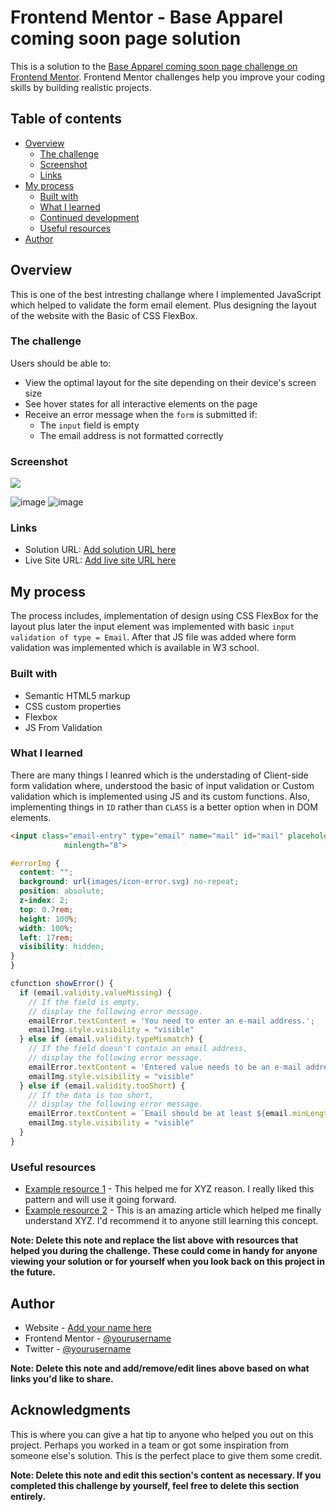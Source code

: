 # Frontend Mentor - Base Apparel coming soon page solution

This is a solution to the [Base Apparel coming soon page challenge on Frontend Mentor](https://www.frontendmentor.io/challenges/base-apparel-coming-soon-page-5d46b47f8db8a7063f9331a0). Frontend Mentor challenges help you improve your coding skills by building realistic projects. 

## Table of contents

- [Overview](#overview)
  - [The challenge](#the-challenge)
  - [Screenshot](#screenshot)
  - [Links](#links)
- [My process](#my-process)
  - [Built with](#built-with)
  - [What I learned](#what-i-learned)
  - [Continued development](#continued-development)
  - [Useful resources](#useful-resources)
- [Author](#author)

## Overview
This is one of the best intresting challange where I implemented JavaScript which helped to validate the form email element. Plus designing the layout of the website with the Basic of CSS FlexBox.

### The challenge

Users should be able to:

- View the optimal layout for the site depending on their device's screen size
- See hover states for all interactive elements on the page
- Receive an error message when the `form` is submitted if:
  - The `input` field is empty
  - The email address is not formatted correctly

### Screenshot

![](./screenshot.jpg)

![image](https://user-images.githubusercontent.com/42742924/126803527-26dc1c1b-9a47-46b3-8208-d5351cc527df.png)
![image](https://user-images.githubusercontent.com/42742924/126804120-f5475d7e-67e0-4870-be70-114128d03df7.png)


### Links

- Solution URL: [Add solution URL here](https://github.com/Skyz03/Base-coming-soon)
- Live Site URL: [Add live site URL here](https://github.com/Skyz03/Base-coming-soon)

## My process
The process includes, implementation of design using CSS FlexBox for the layout plus later the input element was implemented with basic ```input validation of type = Email```. After that JS file was added where form validation was implemented which is available in W3 school. 


### Built with

- Semantic HTML5 markup
- CSS custom properties
- Flexbox
- JS From Validation

### What I learned

There are many things I leanred which is the understading of Client-side form validation where, understood the basic of input validation or Custom validation which is implemented using JS and its custom functions. Also, implementing things in ```ID``` rather than ```CLASS``` is a better option when in DOM elements.  
```html
<input class="email-entry" type="email" name="mail" id="mail" placeholder="Email Address" required
            minlength="8">
```
```css
#errorImg {
  content: "";
  background: url(images/icon-error.svg) no-repeat;
  position: absolute;
  z-index: 2;
  top: 0.7rem;
  height: 100%;
  width: 100%;
  left: 17rem;
  visibility: hidden;
}
}
```
```js
cfunction showError() {
  if (email.validity.valueMissing) {
    // If the field is empty,
    // display the following error message.
    emailError.textContent = 'You need to enter an e-mail address.';
    emailImg.style.visibility = "visible"
  } else if (email.validity.typeMismatch) {
    // If the field doesn't contain an email address,
    // display the following error message.
    emailError.textContent = 'Entered value needs to be an e-mail address.';
    emailImg.style.visibility = "visible"
  } else if (email.validity.tooShort) {
    // If the data is too short,
    // display the following error message.
    emailError.textContent = `Email should be at least ${email.minLength} characters; you entered ${email.value.length}.`;
    emailImg.style.visibility = "visible"
  }
}
```

### Useful resources

- [Example resource 1](https://www.example.com) - This helped me for XYZ reason. I really liked this pattern and will use it going forward.
- [Example resource 2](https://www.example.com) - This is an amazing article which helped me finally understand XYZ. I'd recommend it to anyone still learning this concept.

**Note: Delete this note and replace the list above with resources that helped you during the challenge. These could come in handy for anyone viewing your solution or for yourself when you look back on this project in the future.**

## Author

- Website - [Add your name here](https://www.your-site.com)
- Frontend Mentor - [@yourusername](https://www.frontendmentor.io/profile/yourusername)
- Twitter - [@yourusername](https://www.twitter.com/yourusername)

**Note: Delete this note and add/remove/edit lines above based on what links you'd like to share.**

## Acknowledgments

This is where you can give a hat tip to anyone who helped you out on this project. Perhaps you worked in a team or got some inspiration from someone else's solution. This is the perfect place to give them some credit.

**Note: Delete this note and edit this section's content as necessary. If you completed this challenge by yourself, feel free to delete this section entirely.**
